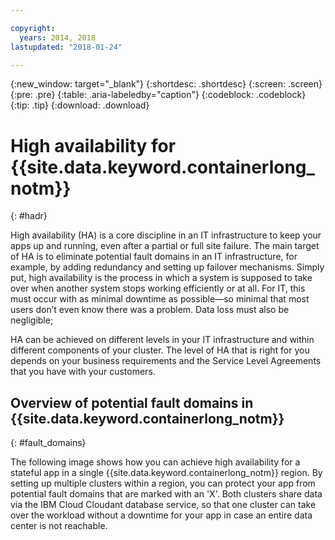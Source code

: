 ```yaml
---

copyright:
  years: 2014, 2018
lastupdated: "2018-01-24"

---
```


{:new_window: target="_blank"}
{:shortdesc: .shortdesc}
{:screen: .screen}
{:pre: .pre}
{:table: .aria-labeledby="caption"}
{:codeblock: .codeblock}
{:tip: .tip}
{:download: .download}


# High availability for {{site.data.keyword.containerlong_notm}}
{: #hadr}

High availability (HA) is a core discipline in an IT infrastructure to keep your apps up and running, even after a partial or full site failure. The main target of HA is to eliminate potential fault domains in an IT infrastructure, for example, by adding redundancy and setting up failover mechanisms. Simply put, high availability is the process in which a system is supposed to take over when another system stops working efficiently or at all.  For IT, this must occur with as minimal downtime as possible—so minimal that most users don’t even know there was a problem.  Data loss must also be negligible; 

HA can be achieved on different levels in your IT infrastructure and within different components of your cluster. The level of HA that is right for you depends on your business requirements and the Service Level Agreements that you have with your customers.  

## Overview of potential fault domains in {{site.data.keyword.containerlong_notm}}
{: #fault_domains}

The following image shows how you can achieve high availability for a stateful app in a single {{site.data.keyword.containerlong_notm}} region. By setting up multiple clusters within a region, you can protect your app from potential fault domains that are marked with an 'X'. Both clusters share data via the IBM Cloud Cloudant database service, so that one cluster can take over the workload without a downtime for your app in case an entire data center is not reachable. 



